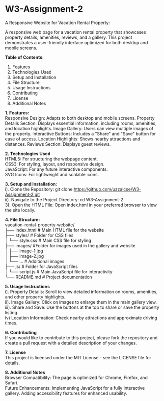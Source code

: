 # W3-Assignment-2
A Responsive Website for Vacation Rental Property: 

A responsive web page for a vacation rental property that showcases property details, amenities, reviews, and a gallery. This project demonstrates a user-friendly interface optimized for both desktop and mobile screens.

**Table of Contents:**
1. Features
2. Technologies Used
3. Setup and Installation
4. File Structure
5. Usage Instructions
6. Contributing
7. License
8. Additional Notes

**1. Features:**  
Responsive Design: Adapts to both desktop and mobile screens.
Property Details Section: Displays essential information, including rooms, amenities, and location highlights.
Image Gallery: Users can view multiple images of the property.
Interactive Buttons: Includes a "Share" and "Save" button for ease of access.
Location Highlights: Shows nearby attractions and distances.
Reviews Section: Displays guest reviews.

**2. Technologies Used**  
HTML5: For structuring the webpage content.  
CSS3: For styling, layout, and responsive design.  
JavaScript: For any future interactive components.  
SVG Icons: For lightweight and scalable icons.  

**3. Setup and Installation:**  
i). Clone the Repository:
git clone https://github.com/uzzalcse/W3-Assignment-2.git  
ii). Navigate to the Project Directory:
cd W3-Assignment-2  
3). Open the HTML File: Open index.html in your preferred browser to view the site locally.  

**4. File Structure:**  
vacation-rental-property-website/  
├── index.html            # Main HTML file for the website  
├── styles/               # Folder for CSS files  
│   └── style.css         # Main CSS file for styling  
├── images/      #Folder for images used in the gallery and website  
│   ├── image-1.jpg  
│   ├── image-2.jpg  
│   └── ...               # Additional images  
├── js/                   # Folder for JavaScript files  
│   └── script.js         # Main JavaScript file for interactivity  
└── README.md             # Project documentation  

**5. Usage Instructions**  
i). Property Details: Scroll to view detailed information on rooms, amenities, and other property highlights.  
ii). Image Gallery: Click on images to enlarge them in the main gallery view.  
iii). Share and Save: Use the buttons at the top to share or save the property listing.  
iv) Location Information: Check nearby attractions and approximate driving times.  

**6. Contributing**  
If you would like to contribute to this project, please fork the repository and create a pull request with a detailed description of your changes.

**7. License**  
This project is licensed under the MIT License - see the LICENSE file for details.

**8. Additional Notes**  
Browser Compatibility: The page is optimized for Chrome, Firefox, and Safari.  
Future Enhancements:
Implementing JavaScript for a fully interactive gallery.
Adding accessibility features for enhanced usability.
